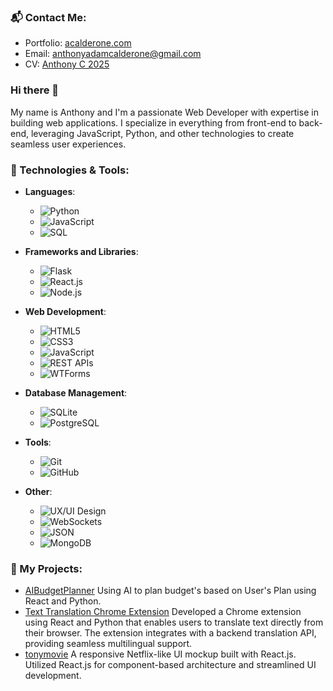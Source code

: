 ### 📬 Contact Me:
- Portfolio: [acalderone.com](https://acalderone.com)
- Email: [anthonyadamcalderone@gmail.com](mailto:anthonyadamcalderone@gmail.com)
- CV: [Anthony C 2025](https://drive.google.com/file/d/15gaU6YIaz4_0Rp5kyzh7MP2_oYIYAWo_/view?usp=sharing)

### Hi there 👋

My name is Anthony and I'm a passionate Web Developer with expertise in building web applications. I specialize in everything from front-end to back-end, leveraging JavaScript, Python, and other technologies to create seamless user experiences.

### 🔧 Technologies & Tools:
- **Languages**:
  - ![Python](https://img.shields.io/badge/Python-3776AB?style=for-the-badge&logo=python&logoColor=white)
  - ![JavaScript](https://img.shields.io/badge/JavaScript-F7DF1E?style=for-the-badge&logo=javascript&logoColor=black)
  - ![SQL](https://img.shields.io/badge/SQL-003B57?style=for-the-badge&logo=sql&logoColor=white)
  
- **Frameworks and Libraries**:
  - ![Flask](https://img.shields.io/badge/Flask-000000?style=for-the-badge&logo=flask&logoColor=white)
  - ![React.js](https://img.shields.io/badge/React.js-61DAFB?style=for-the-badge&logo=react&logoColor=black)
  - ![Node.js](https://img.shields.io/badge/Node.js-339933?style=for-the-badge&logo=node.js&logoColor=white)
  
- **Web Development**:
  - ![HTML5](https://img.shields.io/badge/HTML5-E34F26?style=for-the-badge&logo=html5&logoColor=white)
  - ![CSS3](https://img.shields.io/badge/CSS3-1572B6?style=for-the-badge&logo=css3&logoColor=white)
  - ![JavaScript](https://img.shields.io/badge/JavaScript-F7DF1E?style=for-the-badge&logo=javascript&logoColor=black)
  - ![REST APIs](https://img.shields.io/badge/REST-4C1B2E?style=for-the-badge&logo=swagger&logoColor=white)
  - ![WTForms](https://img.shields.io/badge/WTForms-000000?style=for-the-badge&logo=python&logoColor=white)
  
- **Database Management**:
  - ![SQLite](https://img.shields.io/badge/SQLite-003B57?style=for-the-badge&logo=sqlite&logoColor=white)
  - ![PostgreSQL](https://img.shields.io/badge/PostgreSQL-336791?style=for-the-badge&logo=postgresql&logoColor=white)
  
- **Tools**:
  - ![Git](https://img.shields.io/badge/Git-F05032?style=for-the-badge&logo=git&logoColor=white)
  - ![GitHub](https://img.shields.io/badge/GitHub-181717?style=for-the-badge&logo=github&logoColor=white)
  
- **Other**:
  - ![UX/UI Design](https://img.shields.io/badge/UX--UI_Design-FF6F00?style=for-the-badge&logo=adobe&logoColor=white)
  - ![WebSockets](https://img.shields.io/badge/WebSockets-4A90E2?style=for-the-badge&logo=websockets&logoColor=white)
  - ![JSON](https://img.shields.io/badge/JSON-000000?style=for-the-badge&logo=json&logoColor=white)
  - ![MongoDB](https://img.shields.io/badge/MongoDB-47A248?style=for-the-badge&logo=mongodb&logoColor=white)

### 🚀 My Projects:
- [AIBudgetPlanner](https://github.com/AnthonyCCode/Projects/tree/main/budget-planner)
  Using AI to plan budget's based on User's Plan using React and Python.
- [Text Translation Chrome Extension](https://github.com/AnthonyCCode/Projects/tree/main/texttranslation)
  Developed a Chrome extension using React and Python that enables users to translate text directly from their browser. The extension integrates with a backend translation API, providing seamless multilingual support.
- [tonymovie](https://github.com/AnthonyCCode/Projects/tree/main/tonymovie)
A responsive Netflix-like UI mockup built with React.js. Utilized React.js for component-based architecture and streamlined UI development. 




